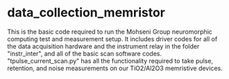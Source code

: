# data_collection_memristor
This is the basic code required to run the Mohseni Group neuromorphic computing test and measurement setup. It includes driver codes for all of the data acquisition hardware and the instrument relay in the folder "instr_inter", and all of the basic scan software codes. "tpulse_current_scan.py" has all the functionality required to take pulse, retention, and noise measurements on our TiO2/Al2O3 memristive devices. 
